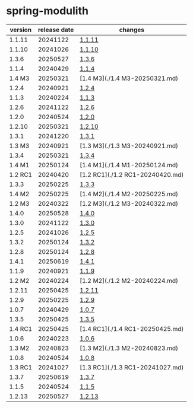 # spring-modulith	


|version|release date|changes|
|---|---|---|
|1.1.11|20241122|[1.1.11](./1.1.11-20241122.md)|
|1.1.10|20241026|[1.1.10](./1.1.10-20241026.md)|
|1.3.6|20250527|[1.3.6](./1.3.6-20250527.md)|
|1.1.4|20240429|[1.1.4](./1.1.4-20240429.md)|
|1.4 M3|20250321|[1.4 M3](./1.4 M3-20250321.md)|
|1.2.4|20240921|[1.2.4](./1.2.4-20240921.md)|
|1.1.3|20240224|[1.1.3](./1.1.3-20240224.md)|
|1.2.6|20241122|[1.2.6](./1.2.6-20241122.md)|
|1.2.0|20240524|[1.2.0](./1.2.0-20240524.md)|
|1.2.10|20250321|[1.2.10](./1.2.10-20250321.md)|
|1.3.1|20241220|[1.3.1](./1.3.1-20241220.md)|
|1.3 M3|20240921|[1.3 M3](./1.3 M3-20240921.md)|
|1.3.4|20250321|[1.3.4](./1.3.4-20250321.md)|
|1.4 M1|20250124|[1.4 M1](./1.4 M1-20250124.md)|
|1.2 RC1|20240420|[1.2 RC1](./1.2 RC1-20240420.md)|
|1.3.3|20250225|[1.3.3](./1.3.3-20250225.md)|
|1.4 M2|20250225|[1.4 M2](./1.4 M2-20250225.md)|
|1.2 M3|20240322|[1.2 M3](./1.2 M3-20240322.md)|
|1.4.0|20250528|[1.4.0](./1.4.0-20250528.md)|
|1.3.0|20241122|[1.3.0](./1.3.0-20241122.md)|
|1.2.5|20241026|[1.2.5](./1.2.5-20241026.md)|
|1.3.2|20250124|[1.3.2](./1.3.2-20250124.md)|
|1.2.8|20250124|[1.2.8](./1.2.8-20250124.md)|
|1.4.1|20250619|[1.4.1](./1.4.1-20250619.md)|
|1.1.9|20240921|[1.1.9](./1.1.9-20240921.md)|
|1.2 M2|20240224|[1.2 M2](./1.2 M2-20240224.md)|
|1.2.11|20250425|[1.2.11](./1.2.11-20250425.md)|
|1.2.9|20250225|[1.2.9](./1.2.9-20250225.md)|
|1.0.7|20240429|[1.0.7](./1.0.7-20240429.md)|
|1.3.5|20250425|[1.3.5](./1.3.5-20250425.md)|
|1.4 RC1|20250425|[1.4 RC1](./1.4 RC1-20250425.md)|
|1.0.6|20240223|[1.0.6](./1.0.6-20240223.md)|
|1.3 M2|20240823|[1.3 M2](./1.3 M2-20240823.md)|
|1.0.8|20240524|[1.0.8](./1.0.8-20240524.md)|
|1.3 RC1|20241027|[1.3 RC1](./1.3 RC1-20241027.md)|
|1.3.7|20250619|[1.3.7](./1.3.7-20250619.md)|
|1.1.5|20240524|[1.1.5](./1.1.5-20240524.md)|
|1.2.13|20250527|[1.2.13](./1.2.13-20250527.md)|
